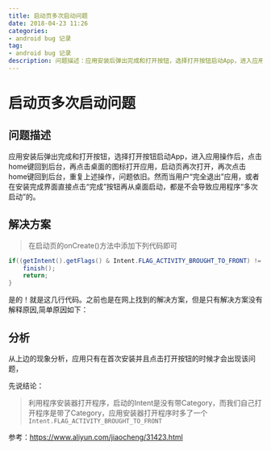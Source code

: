 ```yaml
---
title: 启动页多次启动问题
date: 2018-04-23 11:26
categories: 
- android bug 记录
tag:
- android bug 记录
description: 问题描述：应用安装后弹出完成和打开按钮，选择打开按钮启动App，进入应用操作后，点击home键回到后台，再点击桌面的图标打开应用，启动页再次打开，再次点击home键回到后台，重复上述操作，问题依旧。
---
```


# 启动页多次启动问题

##  问题描述

应用安装后弹出完成和打开按钮，选择打开按钮启动App，进入应用操作后，点击home键回到后台，再点击桌面的图标打开应用，启动页再次打开，再次点击home键回到后台，重复上述操作，问题依旧。然而当用户“完全退出”应用，或者在安装完成界面直接点击“完成”按钮再从桌面启动，都是不会导致应用程序“多次启动”的。

##  解决方案

> 在启动页的onCreate()方法中添加下列代码即可

```java
if((getIntent().getFlags() & Intent.FLAG_ACTIVITY_BROUGHT_TO_FRONT) != 0){
    finish();
    return;
}
```



是的！就是这几行代码。之前也是在网上找到的解决方案，但是只有解决方案没有解释原因,简单原因如下：

##  分析

从上边的现象分析，应用只有在首次安装并且点击打开按钮的时候才会出现该问题，

先说结论：

> 利用程序安装器打开程序，启动的Intent是没有带Category，而我们自己打开程序是带了Category，应用安装器打开程序时多了一个`Intent.FLAG_ACTIVITY_BROUGHT_TO_FRONT` 







参考：<https://www.aliyun.com/jiaocheng/31423.html>


